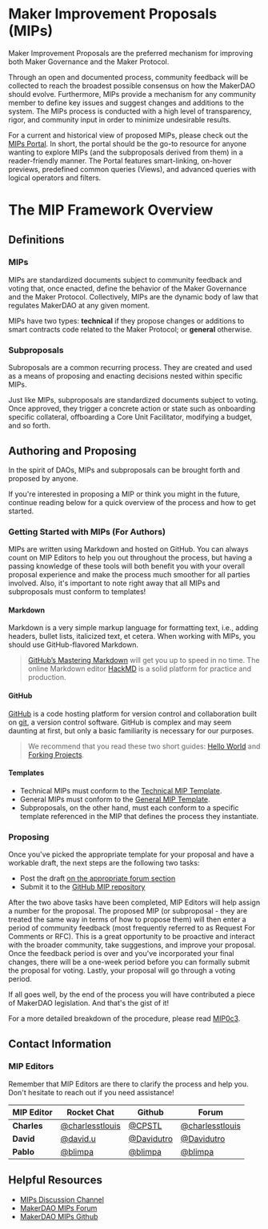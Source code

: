 # Maker Improvement Proposals (MIPs)

Maker Improvement Proposals are the preferred mechanism for improving both Maker Governance and the Maker Protocol.

Through an open and documented process, community feedback will be collected to reach the broadest possible consensus on how the MakerDAO should evolve. Furthermore, MIPs provide a mechanism for any community member to define key issues and suggest changes and additions to the system. The MIPs process is conducted with a high level of transparency, rigor, and community input in order to minimize undesirable results. 

For a current and historical view of proposed MIPs, please check out the [MIPs Portal](https://mips.makerdao.com/). In short, the portal should be the go-to resource for anyone wanting to explore MIPs (and the subproposals derived from them) in a reader-friendly manner. The Portal features smart-linking, on-hover previews, predefined common queries (Views), and advanced queries with logical operators and filters.

# The MIP Framework Overview

## Definitions

### MIPs

MIPs are standardized documents subject to community feedback and voting that, once enacted, define the behavior of the Maker Governance and the Maker Protocol. Collectively, MIPs are the dynamic body of law that regulates MakerDAO at any given moment.

MIPs have two types: **technical** if they propose changes or additions to smart contracts code related to the Maker Protocol; or **general** otherwise.

### Subproposals

Subroposals are a common recurring process. They are created and used as a means of proposing and enacting decisions nested within specific MIPs.

Just like MIPs, subproposals are standardized documents subject to voting. Once approved, they trigger a concrete action or state such as onboarding specific collateral, offboarding a Core Unit Facilitator, modifying a budget, and so forth.

## Authoring and Proposing

In the spirit of DAOs, MIPs and subproposals can be brought forth and proposed by anyone. 

If you're interested in proposing a MIP or think you might in the future, continue reading below for a quick overview of the process and how to get started. 

### Getting Started with MIPs (For Authors)

MIPs are written using Markdown and hosted on GitHub. You can always count on MIP Editors to help you out throughout the process, but having a passing knowledge of these tools will both benefit you with your overall proposal experience and make the process much smoother for all parties involved. Also, it's important to note right away that all MIPs and subproposals must conform to templates!

#### Markdown

Markdown is a very simple markup language for formatting text, i.e., adding headers, bullet lists, italicized text, et cetera. When working with MIPs, you should use GitHub-flavored Markdown.

> [GitHub’s Mastering Markdown](https://guides.github.com/features/mastering-markdown/) will get you up to speed in no time. The online Markdown editor [HackMD](https://hackmd.io/) is a solid platform for practice and production.

#### GitHub

[GitHub](https://github.com/) is a code hosting platform for version control and collaboration built on [git](https://git-scm.com/), a version control software. GitHub is complex and may seem daunting at first, but only a basic familiarity is necessary for our purposes.

> We recommend that you read these two short guides: [Hello World](https://guides.github.com/activities/hello-world/) and [Forking Projects](https://guides.github.com/activities/forking/).

#### Templates

- Technical MIPs must conform to the [Technical MIP Template](https://github.com/makerdao/mips/blob/master/MIP0/Technical-MIP-Template.md). 
- General MIPs must conform to the [General MIP Template](https://github.com/makerdao/mips/blob/master/MIP0/General-MIP-Template.md).
- Subproposals, on the other hand, must each conform to a specific template referenced in the MIP that defines the process they instantiate.

### Proposing

Once you've picked the appropriate template for your proposal and have a workable draft, the next steps are the following two tasks:
- Post the draft [on the appropriate forum section](https://forum.makerdao.com/c/mips/14)
- Submit it to the [GitHub MIP repository](https://github.com/makerdao/mips)

After the two above tasks have been completed, MIP Editors will help assign a number for the proposal. The proposed MIP (or subproposal - they are treated the same way in terms of how to propose them) will then enter a period of community feedback (most frequently referred to as Request For Comments or RFC). This is a great opportunity to be proactive and interact with the broader community, take suggestions, and improve your proposal. Once the feedback period is over and you've incorporated your final changes, there will be a one-week period before you can formally submit the proposal for voting. Lastly, your proposal will go through a voting period. 

If all goes well, by the end of the process you will have contributed a piece of MakerDAO legislation. And that's the gist of it! 

For a more detailed breakdown of the procedure, please read [MIP0c3](https://mips.makerdao.com/mips/details/MIP0#mip0c3-the-mip-lifecycle).

## Contact Information 

### MIP Editors

Remember that MIP Editors are there to clarify the process and help you. Don't hesitate to reach out if you need assistance!

| MIP Editor | Rocket Chat | Github | Forum |
|-|-|-|-|
| **Charles** | [@charlesstlouis](https://chat.makerdao.com/) | [@CPSTL](https://github.com/CPSTL) | [@charlesstlouis](https://forum.makerdao.com/u/charlesstlouis/summary) |
| **David** | [@david.u](https://chat.makerdao.com/) | [@Davidutro](https://github.com/Davidutro) | [@Davidutro](https://forum.makerdao.com/u/davidutro/summary) |
| **Pablo** | [@blimpa](https://chat.makerdao.com/) | [@blimpa](https://github.com/blimpa) | [@blimpa](https://forum.makerdao.com/u/blimpa/summary) |

## Helpful Resources 

* [MIPs Discussion Channel](https://go.rocket.chat/invite?host=chat.makerdao.com&path=invite%2FNPEuhW)
* [MakerDAO MIPs Forum](https://forum.makerdao.com/c/mips/14)
* [MakerDAO MIPs Github](https://github.com/makerdao/mips)
